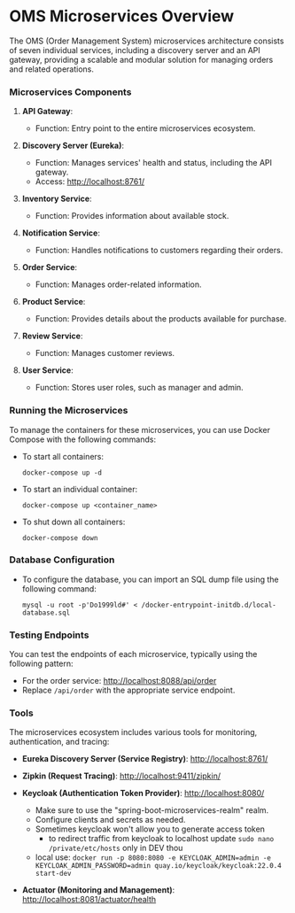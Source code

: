 # OMS Microservices Overview

The OMS (Order Management System) microservices architecture consists of seven individual services, including a discovery server and an API gateway, providing a scalable and modular solution for managing orders and related operations.

### Microservices Components

1. **API Gateway**:
    - Function: Entry point to the entire microservices ecosystem.

2. **Discovery Server (Eureka)**:
    - Function: Manages services' health and status, including the API gateway.
    - Access: [http://localhost:8761/](http://localhost:8761/)

3. **Inventory Service**:
    - Function: Provides information about available stock.

4. **Notification Service**:
    - Function: Handles notifications to customers regarding their orders.

5. **Order Service**:
    - Function: Manages order-related information.

6. **Product Service**:
    - Function: Provides details about the products available for purchase.

7. **Review Service**:
    - Function: Manages customer reviews.

8. **User Service**:
    - Function: Stores user roles, such as manager and admin.

### Running the Microservices

To manage the containers for these microservices, you can use Docker Compose with the following commands:

- To start all containers:
  ```
  docker-compose up -d
  ```

- To start an individual container:
  ```
  docker-compose up <container_name>
  ```

- To shut down all containers:
  ```
  docker-compose down
  ```

### Database Configuration

- To configure the database, you can import an SQL dump file using the following command:
  ```
  mysql -u root -p'Do1999ld#' < /docker-entrypoint-initdb.d/local-database.sql
  ```

### Testing Endpoints

You can test the endpoints of each microservice, typically using the following pattern:
- For the order service: [http://localhost:8088/api/order](http://localhost:8088/api/order)
- Replace `/api/order` with the appropriate service endpoint.

### Tools

The microservices ecosystem includes various tools for monitoring, authentication, and tracing:

- **Eureka Discovery Server (Service Registry)**: [http://localhost:8761/](http://localhost:8761/)
- **Zipkin (Request Tracing)**: [http://localhost:9411/zipkin/](http://localhost:9411/zipkin/)
- **Keycloak (Authentication Token Provider)**: [http://localhost:8080/](http://localhost:8080/)
    - Make sure to use the "spring-boot-microservices-realm" realm.
    - Configure clients and secrets as needed.
    - Sometimes keycloak won't allow you to generate access token
      - to redirect traffic from keycloak to localhost update ``sudo nano /private/etc/hosts`` only in DEV thou
    - local use: ``docker run -p 8080:8080 -e KEYCLOAK_ADMIN=admin -e KEYCLOAK_ADMIN_PASSWORD=admin quay.io/keycloak/keycloak:22.0.4 start-dev``

- **Actuator (Monitoring and Management)**: [http://localhost:8081/actuator/health](http://localhost:8081/actuator/health)
